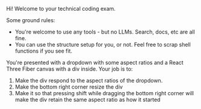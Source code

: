 Hi! Welcome to your technical coding exam.

Some ground rules:
- You're welcome to use any tools - but no LLMs. Search, docs, etc are all fine.
- You can use the structure setup for you, or not. Feel free to scrap shell functions if you see fit.

You're presented with a dropdown with some aspect ratios and a React Three Fiber canvas with a div inside. Your job is to:

1. Make the div respond to the aspect ratios of the dropdown.
2. Make the bottom right corner resize the div
3. Make it so that pressing shift while dragging the bottom right corner will make the div retain the same aspect ratio as how it started
